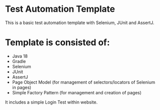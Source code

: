 # Test Automation Template

This is a basic test automation template with Selenium, JUnit and AssertJ.

# Template is consisted of:
- Java 18
- Gradle
- Selenium
- JUnit
- AssertJ
- Page Object Model (for management of selectors/locators of Selenium in pages)
- Simple Factory Pattern (for management and creation of pages)

It includes a simple Login Test within website.


